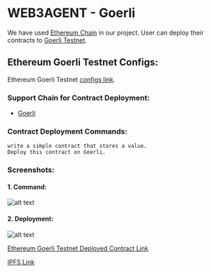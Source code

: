 # WEB3AGENT - Goerli

We have used [Ethereum Chain](https://ethereum.org/en/) in our project. User can deploy their contracts to [Goerli Testnet](https://goerli.etherscan.io).

## Ethereum Goerli Testnet Configs:
Ethereum Goerli Testnet [configs link](https://github.com/Web3-Agent/web3agent-arb/blob/cce7297f4ec3f252b60876f197a48015bb153213/app/lib/chains.json#L160).

### Support Chain for Contract Deployment:
- [Goerli](https://github.com/Web3-Agent/web3agent-arb/blob/cce7297f4ec3f252b60876f197a48015bb153213/app/lib/chains.json#L160)

### Contract Deployment Commands:
```
write a simple contract that stores a value.
Deploy this contract on Goerli.
```

### Screenshots:

#### 1. Command:
  ![alt text](https://raw.githubusercontent.com/Web3-Agent/web3agent-arb/main/screenshots/goerli/command.png)

#### 2. Deployment:
  ![alt text](https://raw.githubusercontent.com/Web3-Agent/web3agent-arb/main/screenshots/goerli/deploy.png)

[Ethereum Goerli Testnet Deployed Contract Link](https://goerli.etherscan.io/tx/0x4f1b481fe8f45d2c5b3d8d6b174b286eee6be9b1c39b37ea84c27dcca5c47e94)


[IPFS Link](https://nftstorage.link/ipfs/bafybeifu7rjlzi74ugxo6te7bnpnhn2z3jzvgsb7gdqhrygzn2sc5u3ndm)